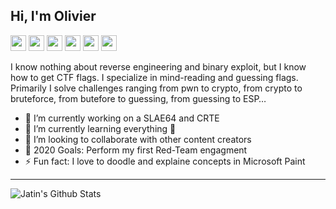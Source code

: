 ## Hi, I'm Olivier

<p><a href="https://twitter.com/olivier_boschko"><img src="https://img.shields.io/badge/twitter-%231DA1F2.svg?&style=for-the-badge&logo=twitter&logoColor=white" height=25></a> <a href="https://www.linkedin.com/in/olivierlaflammelink/"><img src="https://img.shields.io/badge/linkedin-%230077B5.svg?&style=for-the-badge&logo=linkedin&logoColor=white" height=25></a> <a href="https://www.instagram.com/olivier.laflamme/"><img src="https://img.shields.io/badge/instagram-%23E4405F.svg?&style=for-the-badge&logo=instagram&logoColor=white" height=25></a> <a href="https://medium.com/@Boschko"><img src="https://img.shields.io/badge/medium-%2312100E.svg?&style=for-the-badge&logo=medium&logoColor=white" height=25></a> 
<a href="olivierlaflamme.github.io/"><img src="https://img.shields.io/badge/github.io-%230A0A0A.svg?&style=for-the-badge&logo=dev-dot-to&logoColor=white" height=25></a>
<a href="https://buymeacoff.ee/Boschko"><img src="https://img.shields.io/badge/Support Me-%230A0A0A.svg?&style=for-the-badge&logo=dev-dot-to&logoColor=white" height=25></a></p>

I know nothing about reverse engineering and binary exploit, but I know how to get CTF flags. I specialize in mind-reading and guessing flags. Primarily I solve challenges ranging from pwn to crypto, from crypto to bruteforce, from butefore to guessing, from guessing to ESP…

- 🔭 I’m currently working on a SLAE64 and CRTE
- 🌱 I’m currently learning everything 🤣
- 👯 I’m looking to collaborate with other content creators
- 🥅 2020 Goals: Perform my first Red-Team engagment 
- ⚡ Fun fact: I love to doodle and explaine concepts in Microsoft Paint 

----

<img align="left" alt="Jatin's Github Stats" src="https://github-readme-stats.vercel.app/api?username=OlivierLaflamme&show_icons=true&hide_border=true" />
